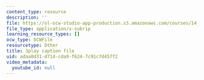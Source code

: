 ```yaml
---
content_type: resource
description: ''
file: https://ol-ocw-studio-app-production.s3.amazonaws.com/courses/14-01sc-principles-of-microeconomics-fall-2011/adaa0d31d714cda9f6247c91c7d457f2_yCd_OSJmtfg.srt
file_type: application/x-subrip
learning_resource_types: []
ocw_type: OCWFile
resourcetype: Other
title: 3play caption file
uid: adaa0d31-d714-cda9-f624-7c91c7d457f2
video_metadata:
  youtube_id: null
---
```

